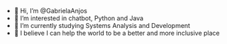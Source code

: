 - 👋 Hi, I’m @GabrielaAnjos
- 👀 I’m interested in chatbot, Python and Java
- 🌱 I’m currently studying Systems Analysis and Development
- 💞️ I believe I can help the world to be a better and more inclusive place

<!--- 💞️ I’m looking to collaborate on ...
- 📫 How to reach me ...
--->

<!---
GabrielaAnjos/GabrielaAnjos is a ✨ special ✨ repository because its `README.md` (this file) appears on your GitHub profile.
You can click the Preview link to take a look at your changes.
--->

